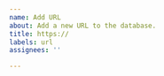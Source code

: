 ```yaml
---
name: Add URL
about: Add a new URL to the database.
title: https://
labels: url
assignees: ''

---
```


<!---
NOTE:
Please make sure your title contains https:// 
Example: `https://yourlink.xyz` 
Your URL will be publically available and cannot be deleted unless the repo is deleted.
--->
